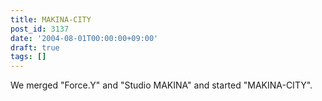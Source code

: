 ```yaml
---
title: MAKINA-CITY
post_id: 3137
date: '2004-08-01T00:00:00+09:00'
draft: true
tags: []
---
```


We merged "Force.Y" and "Studio MAKINA" and started "MAKINA-CITY".
